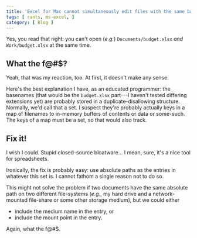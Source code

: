 ```yaml
---
title: 'Excel for Mac cannot simultaneously edit files with the same basename'
tags: [ rants, ms-excel, ]
category: [ Blog ]
---
```


Yes, you read that right: you can't open (_e.g._) `Documents/budget.xlsx` *and*
`Work/budget.xlsx` at the same time.

## What the f@#$?

Yeah, that was my reaction, too. At first, it doesn't make any sense.

Here's the best explanation I have, as an educated programmer: the basenames
(that would be the `budget.xlsx` part---I haven't tested differing extensions
yet) are probably stored in a duplicate-disallowing structure. Normally, we'd
call that a set. I suspect they're probably actually keys in a map of filenames
to in-memory buffers of contents or data or some-such. The keys of a map must be
a set, so that would also track.

## Fix it!

I wish I could. Stupid closed-source bloatware… I mean, sure, it's a nice tool
for spreadsheets.

Ironically, the fix is probably easy: use absolute paths as the entries in
whatever this set is. I cannot fathom a single reason not to do so.

This might not solve the problem if two documents have the same absolute path on
two different file-systems (_e.g._, my hard drive and a network-mounted
file-share or some other storage medium), but we could either

- include the medium name in the entry, or
- include the mount point in the entry.

Again, what the f@#$.
